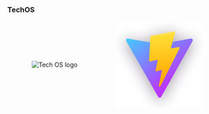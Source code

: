 ### TechOS

<div align="center">
  <img align="middle" src="./docs/why-choose-our-service.png" alt="Tech OS logo" height="200" />
  <img width="80" height="0" />
  <img align="middle" src="./docs/vite-logo.png" alt="Vite logo" height="200" />
</div>



